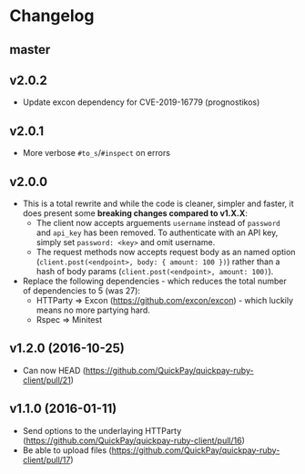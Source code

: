 # Changelog

## master

## v2.0.2

* Update excon dependency for CVE-2019-16779 (prognostikos)

## v2.0.1

* More verbose `#to_s`/`#inspect` on errors

## v2.0.0

* This is a total rewrite and while the code is cleaner, simpler and faster, it does present some **breaking changes compared to v1.X.X**:
    * The client now accepts arguements `username` instead of `password` and `api_key` has been removed. To authenticate with an API key, simply set `password: <key>` and omit username.
    * The request methods now accepts request body as an named option (`client.post(<endpoint>, body: { amount: 100 })`) rather than a hash of body params (`client.post(<endpoint>, amount: 100)`).
* Replace the following dependencies - which reduces the total number of dependencies to 5 (was 27):
    * HTTParty => Excon (https://github.com/excon/excon) - which luckily means no more partying hard.
    * Rspec => Minitest

## v1.2.0 (2016-10-25)

* Can now HEAD (https://github.com/QuickPay/quickpay-ruby-client/pull/21)

## v1.1.0 (2016-01-11)

* Send options to the underlaying HTTParty (https://github.com/QuickPay/quickpay-ruby-client/pull/16)
* Be able to upload files (https://github.com/QuickPay/quickpay-ruby-client/pull/17<Paste>)
